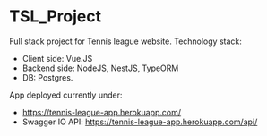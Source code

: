 # TSL_Project
Full stack project for Tennis league website.
Technology stack:
* Client side: Vue.JS
* Backend side: NodeJS, NestJS, TypeORM
* DB: Postgres.

App deployed currently under:
* https://tennis-league-app.herokuapp.com/
* Swagger IO API: https://tennis-league-app.herokuapp.com/api/
